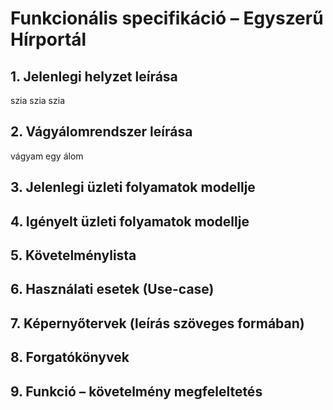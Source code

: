 # Funkcionális specifikáció – Egyszerű Hírportál

## 1. Jelenlegi helyzet leírása

szia szia szia

## 2. Vágyálomrendszer leírása

vágyam egy álom

## 3. Jelenlegi üzleti folyamatok modellje



## 4. Igényelt üzleti folyamatok modellje



## 5. Követelménylista



## 6. Használati esetek (Use-case)



## 7. Képernyőtervek (leírás szöveges formában)



## 8. Forgatókönyvek



## 9. Funkció – követelmény megfeleltetés
